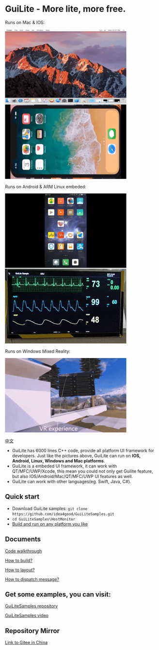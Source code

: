 # GuiLite - More lite, more free.
Runs on Mac & IOS:

![Mac](doc/Mac.gif) ![IOS](doc/Ios.landscape.gif)

Runs on Android & ARM Linux embeded:

![Android](doc/Android.gif) ![Linux](doc/Linux.gif)

Runs on Windows Mixed Reality:

![Win MR](doc/WinMR.gif)

[中文](doc/README-cn.md)

- GuiLite has 6000 lines C++ code, provide all platform UI framework for developers. Just like the pictures above, GuiLite can run on **IOS, Android, Linux, Windows and Mac platforms**.
- GuiLite is a embeded UI framework, it can work with QT/MFC/UWP/Xcode, this mean you could not only get Guilite feature, but also IOS/Android/Mac/QT/MFC/UWP UI features as well.
- GuiLite can work with other languages(eg. Swift, Java, C#).

## Quick start
- Download GuiLite samples: `git clone https://github.com/idea4good/GuiLiteSamples.git`
- `cd GuiLiteSamples\HostMonitor`
- [Build and run on any platform you like](https://github.com/idea4good/GuiLiteSamples/blob/master/HostMonitor/README.md)

## Documents
[Code walkthrough](doc/CodeWalkthough.md)

[How to build?](doc/HowToBuild.md)

[How to layout?](doc/HowLayoutWork.md)

[How to dispatch message?](doc/HowMessageWork.md)

## Get some examples, you can visit:
[GuiLiteSamples repository](https://github.com/idea4good/GuiLiteSamples)

[GuiLiteSamples video](https://www.youtube.com/watch?v=grqXEz3bdC0)

## Repository Mirror
[Link to Gitee in China](https://gitee.com/idea4good/GuiLite)
